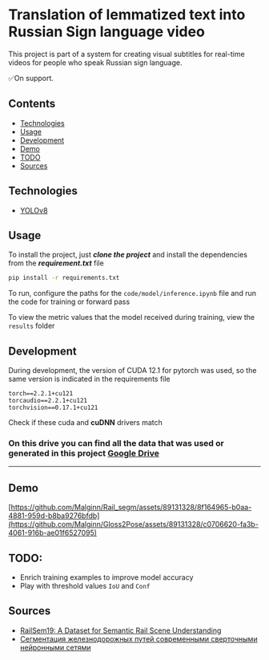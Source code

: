 # Translation of lemmatized text into Russian Sign language video
This project is part of a system for creating visual subtitles for real-time videos for people who speak Russian sign language. 

✅On support.

## Contents
- [Technologies](#Technologies)
- [Usage](#Usage)
- [Development](#Development)
- [Demo](#Demo)
- [TODO](#TODO)
- [Sources](#Sources)

## <a name="Technologies">Technologies</a>
- [YOLOv8](https://github.com/ultralytics/ultralytics)
## <a name="Usage">Usage</a>
To install the project, just ___clone the project___ and install the dependencies from the ___requirement.txt___ file

```sh
pip install -r requirements.txt
```
To run, configure the paths for the `code/model/inference.ipynb` file and run the code for training or forward pass

To view the metric values ​​that the model received during training, view the `results` folder


## <a name="Development">Development</a>
During development, the version of CUDA 12.1 for pytorch was used, so the same version is indicated in the requirements file
```
torch==2.2.1+cu121
torcaudio==2.2.1+cu121
torchvision==0.17.1+cu121
```
Check if these cuda and __cuDNN__ drivers match

### On this __drive__ you can find all the data that was used or generated in this project [Google Drive](https://drive.google.com/drive/folders/1fTvgyfbYXH-9kYn9OYU3ISHZQnuNmelm?usp=sharing)
-----------

## <a name="Demo">Demo</a>

[https://github.com/Malginn/Rail_segm/assets/89131328/8f164965-b0aa-4881-959d-b8ba9276bfdb](https://github.com/Malginn/Gloss2Pose/assets/89131328/c0706620-fa3b-4061-916b-ae01f6527095)

## <a name="TODO">TODO</a>:
- Enrich training examples to improve model accuracy
- Play with threshold values `IoU` and `Conf`


## <a name="Sources">Sources</a>
- [RailSem19: A Dataset for Semantic Rail Scene Understanding](https://openaccess.thecvf.com/content_CVPRW_2019/papers/WAD/Zendel_RailSem19_A_Dataset_for_Semantic_Rail_Scene_Understanding_CVPRW_2019_paper.pdf)
- [Сегментация железнодорожных путей современными сверточными нейронными сетями](https://www.researchgate.net/publication/371681469_Segmentacia_zeleznodoroznyh_putej_sovremennymi_svertocnymi_nejronnymi_setami)
